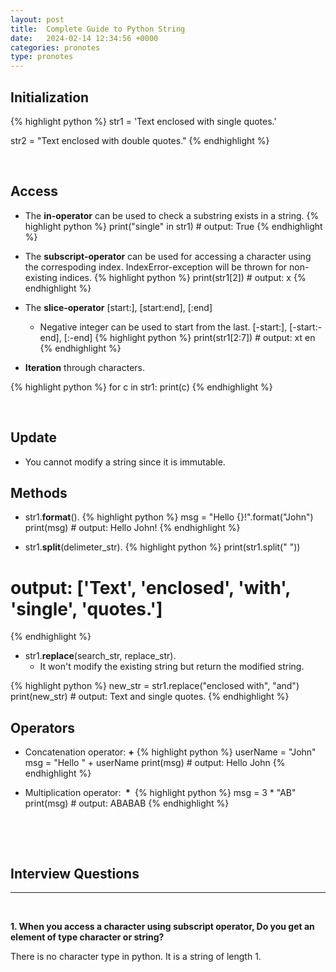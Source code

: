 ```yaml
---
layout: post
title:  Complete Guide to Python String
date:   2024-02-14 12:34:56 +0000
categories: pronotes
type: pronotes
---
```


## Initialization
{% highlight python %}
str1 = 'Text enclosed with single quotes.' 

str2 = "Text enclosed with double quotes."
{% endhighlight %}

<p>&nbsp;</p>

## Access

- The **in-operator** can be used to check a substring exists in a string.
{% highlight python %}
print("single" in str1)   # output: True
{% endhighlight %}

- The **subscript-operator** can be used for accessing a character using the correspoding index. IndexError-exception will be thrown for non-existing indices.
{% highlight python %}
print(str1[2])   # output: x
{% endhighlight %}

- The **slice-operator** [start:], [start:end], [:end]
  - Negative integer can be used to start from the last. [-start:], [-start:-end], [:-end]
{% highlight python %}
print(str1[2:7])   # output: xt en
{% endhighlight %}

- **Iteration** through characters.

{% highlight python %}
for c in str1:
  print(c)
{% endhighlight %}

<p>&nbsp;</p>

## Update
- You cannot modify a string since it is immutable.

## Methods

- str1.**format**().
{% highlight python %}
msg = "Hello {}!".format("John")
print(msg)   # output: Hello John!
{% endhighlight %}

- str1.**split**(delimeter_str).
{% highlight python %}
print(str1.split(" "))
# output: ['Text', 'enclosed', 'with', 'single', 'quotes.']
{% endhighlight %}

- str1.**replace**(search_str, replace_str).
  - It won't modify the existing string but return the modified string.

{% highlight python %}
new_str = str1.replace("enclosed with", "and")
print(new_str)   # output: Text and single quotes.
{% endhighlight %}

## Operators

- Concatenation operator: **+**
{% highlight python %}
userName = "John"
msg = "Hello " + userName
print(msg)   # output: Hello John
{% endhighlight %}


- Multiplication operator: **&nbsp;*&nbsp;**
{% highlight python %}
msg = 3 * "AB"
print(msg)   # output: ABABAB 
{% endhighlight %}

<p>&nbsp;</p>
<p>&nbsp;</p>

## Interview Questions
---
<p>&nbsp;</p>

**1. When you access a character using subscript operator, Do you get an element of type character or string?**

There is no character type in python. It is a string of length 1.